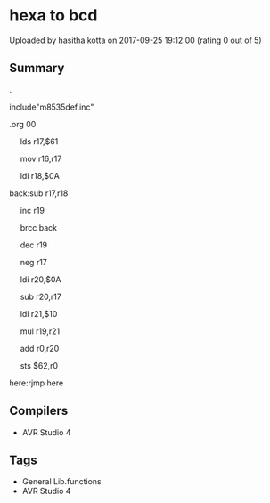 # hexa to bcd

Uploaded by hasitha kotta on 2017-09-25 19:12:00 (rating 0 out of 5)

## Summary

.


include"m8535def.inc"


.org 00


     lds r17,$61


     mov r16,r17


     ldi r18,$0A


back:sub r17,r18


     inc r19


     brcc back


     dec r19


     neg r17


     ldi r20,$0A


     sub r20,r17


     ldi r21,$10


     mul r19,r21


     add r0,r20


     sts $62,r0


here:rjmp here

## Compilers

- AVR Studio 4

## Tags

- General Lib.functions
- AVR Studio 4

